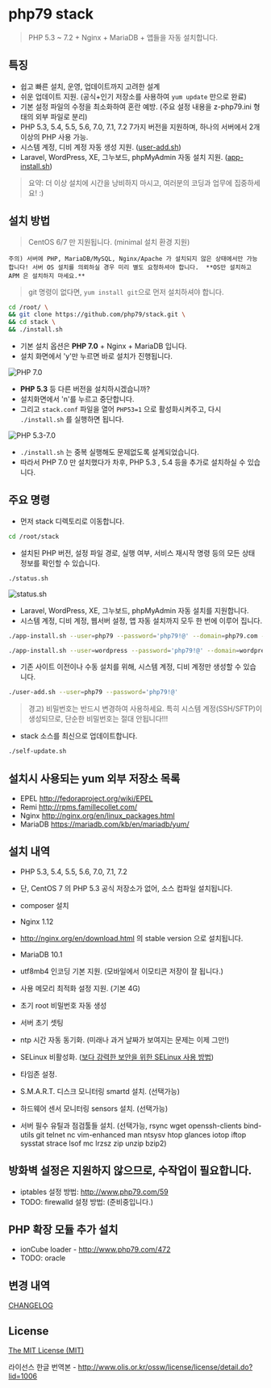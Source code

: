 # php79 stack

> PHP 5.3 ~ 7.2 + Nginx + MariaDB + 앱들을 자동 설치합니다.


## 특징

- 쉽고 빠른 설치, 운영, 업데이트까지 고려한 설계
- 쉬운 업데이트 지원.  (공식+인기 저장소를 사용하여 `yum update` 만으로 완료)
- 기본 설정 파일의 수정을 최소화하여 혼란 예방.  (주요 설정 내용을 z-php79.ini 형태의 외부 파일로 분리)
- PHP 5.3, 5.4, 5.5, 5.6, 7.0, 7.1, 7.2 7가지 버전을 지원하며, 하나의 서버에서 2개 이상의 PHP 사용 가능.
- 시스템 계정, 디비 계정 자동 생성 지원.  ([user-add.sh](user-add.sh))
- Laravel, WordPress, XE, 그누보드, phpMyAdmin 자동 설치 지원.  ([app-install.sh](app-install.sh))

> 요약: 더 이상 설치에 시간을 낭비하지 마시고, 여러분의 코딩과 업무에 집중하세요! :)


## 설치 방법

> CentOS 6/7 만 지원됩니다.  (minimal 설치 환경 지원)


`주의) 서버에 PHP, MariaDB/MySQL, Nginx/Apache 가 설치되지 않은 상태에서만 가능합니다!
서버 OS 설치를 의뢰하실 경우 미리 별도 요청하셔야 합니다.  **OS만 설치하고 APM 은 설치하지 마세요.**`

> git 명령이 없다면, `yum install git`으로 먼저 설치하셔야 합니다.

```bash
cd /root/ \
&& git clone https://github.com/php79/stack.git \
&& cd stack \
&& ./install.sh
```

- 기본 설치 옵션은 **PHP 7.0** + Nginx + MariaDB 입니다.
 - 설치 화면에서 'y'만 누르면 바로 설치가 진행됩니다.

![PHP 7.0](http://www.php79.com/wp-content/uploads/2016/04/2016-04-02-113049.png)

- **PHP 5.3** 등 다른 버전을 설치하시겠습니까?
 - 설치화면에서 'n'를 누르고 중단합니다.
 - 그리고 `stack.conf` 파일을 열어 `PHP53=1` 으로 활성화시켜주고, 다시 `./install.sh` 를 실행하면 됩니다.

![PHP 5.3-7.0](http://www.php79.com/wp-content/uploads/2016/04/2016-04-02-104524.png)

- `./install.sh` 는 중복 실행해도 문제없도록 설계되었습니다.
 - 따라서 PHP 7.0 만 설치했다가 차후, PHP 5.3 , 5.4 등을 추가로 설치하실 수 있습니다.


## 주요 명령

- 먼저 stack 디렉토리로 이동합니다.

```bash
cd /root/stack
```

- 설치된 PHP 버전, 설정 파일 경로, 실행 여부, 서비스 재시작 명령 등의 모든 상태 정보를 확인할 수 있습니다.

```bash
./status.sh
```

![status.sh](http://www.php79.com/wp-content/uploads/2016/04/2016-04-02-113610.png)


- Laravel, WordPress, XE, 그누보드, phpMyAdmin 자동 설치를 지원합니다.
 - 시스템 계정, 디비 계정, 웹서버 설정, 앱 자동 설치까지 모두 한 번에 이루어 집니다.

```bash
./app-install.sh --user=php79 --password='php79!@' --domain=php79.com --app=laravel51 --php=70
```

```bash
./app-install.sh --user=wordpress --password='php79!@' --domain=wordpress.php79.com --app=wordpress --php=70
```

- 기존 사이트 이전이나 수동 설치를 위해, 시스템 계정, 디비 계정만 생성할 수 있습니다.

```bash
./user-add.sh --user=php79 --password='php79!@'
```

> 경고) 비밀번호는 반드시 변경하여 사용하세요.  특히 시스템 계정(SSH/SFTP)이 생성되므로, 단순한 비밀번호는 절대 안됩니다!!!

- stack 소스를 최신으로 업데이트합니다.

```bash
./self-update.sh
```


## 설치시 사용되는 yum 외부 저장소 목록

- EPEL    http://fedoraproject.org/wiki/EPEL
- Remi    http://rpms.famillecollet.com/
- Nginx   http://nginx.org/en/linux_packages.html
- MariaDB https://mariadb.com/kb/en/mariadb/yum/


## 설치 내역

- PHP 5.3, 5.4, 5.5, 5.6, 7.0, 7.1, 7.2
 - 단, CentOS 7 의 PHP 5.3 공식 저장소가 없어, 소스 컴파일 설치됩니다.
 - composer 설치

- Nginx 1.12
 - http://nginx.org/en/download.html 의 stable version 으로 설치됩니다. 

- MariaDB 10.1
 - utf8mb4 인코딩 기본 지원.  (모바일에서 이모티콘 저장이 잘 됩니다.)
 - 사용 메모리 최적화 설정 지원. (기본 4G)
 - 초기 root 비밀번호 자동 생성

- 서버 초기 셋팅
 - ntp 시간 자동 동기화.   (미래나 과거 날짜가 보여지는 문제는 이제 그만!)
 - SELinux 비활성화.  ([보다 강력한 보안을 위한 SELinux 사용 방법](https://lesstif.gitbooks.io/security-best-practice/content/selinux.html))
 - 타임존 설정.
 - S.M.A.R.T. 디스크 모니터링 smartd 설치. (선택가능)
 - 하드웨어 센서 모니터링 sensors 설치. (선택가능)
 - 서버 필수 유틸과 점검툴들 설치. (선택가능, rsync wget openssh-clients bind-utils git telnet nc vim-enhanced man
    ntsysv htop glances iotop iftop sysstat strace lsof mc lrzsz zip unzip bzip2)


## 방화벽 설정은 지원하지 않으므로, 수작업이 필요합니다.

- iptables 설정 방법: http://www.php79.com/59
- TODO: firewalld 설정 방법: (준비중입니다.)

## PHP 확장 모듈 추가 설치

- ionCube loader - http://www.php79.com/472
- TODO: oracle

## 변경 내역

[CHANGELOG](CHANGELOG.md)

## License

[The MIT License (MIT)](LICENSE.md)

라이선스 한글 번역본 - http://www.olis.or.kr/ossw/license/license/detail.do?lid=1006

